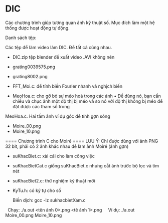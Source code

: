 # DIC
Các chương trình giúp tương quan ảnh kỷ thuật số. Mục đích làm một hệ thống được hoạt động tự động.

Danh sách tệp:

Các tệp để làm video làm DIC. Để tất cả cùng nhau.
 - DIC.zip tệp blender để xuất video .AVI không nén
 - grating0039575.png
 - grating8002.png

 - FFT_Moi.c: để tính biến Fourier nhanh và nghịch biến
 - MeoHoa.c: cho gỡ bỏ sự méo hoá trong các ảnh
   • Để dùng nó, bạn cần chiếu và chục ảnh một độ thị bị méo và so nó với độ thị không bị méo để đặt được các tham số trong 
 
MeoHoa.c.
Hai tấm ảnh ví dụ góc để tính gợn sóng
 - Moire_00.png
 - Moire_10.png
 
==== Chương trình C cho Moiré ====
LƯU Ý: Chỉ được dùng với ảnh PNG 32 bit, phải có 2 ảnh khác nhau để làm ảnh Moiré (ảnh gợn)
 - suKhacBiet.c: xài cái cho làm công việc
 - suKhacBietCat.c giống suKhacBiet.c nhưng cắt ảnh trước bộ lọc và tìm nét
 - suKhacBiet2.c: thử nghiệm kỷ thuật mới
 - KyTu.h: có ký tự cho số 
 
   Biến dịch:
gcc -lz sukhacbietXam.c

   Chạy:
./a.out <tên ảnh 0>.png <tê ảnh 1>.png   
   Ví dụ:
./a.out Moire_00.png Moire_10.png
